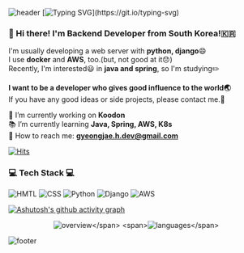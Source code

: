 ![header](https://capsule-render.vercel.app/api?type=waving&color=gradient&height=200&section=header&text=Tenacolper%20Github&fontSize=50) <!--header div-->
[![Typing SVG](https://readme-typing-svg.herokuapp.com?lines=Good+day+everyone!!✋;Welcome+to+my+github!!;)](https://git.io/typing-svg)

### :wave: Hi there! I'm Backend Developer from South Korea!🇰🇷
I'm usually developing a web server with **python, django**:smile:</br>
I use **docker** and **AWS**, too.(but, not good at it:disappointed:)</br>Recently, I'm interested:smiley: in **java and spring**, so I'm studying:pencil2:

**I want to be a developer who gives good influence to the world:earth_asia:**<br>If you have any good ideas or side projects, please contact me.:rainbow:

:office: I’m currently working on **Koodon**<br>:books: I’m currently learning **Java, Spring, AWS, K8s**</br>:postbox: How to reach me: **gyeongjae.h.dev@gmail.com**
<span> 
  
  [![Hits](https://hits.seeyoufarm.com/api/count/incr/badge.svg?url=https%3A%2F%2Fgithub.com%2Fhiyee-gj%2Fhit-counter&count_bg=%2379C83D&title_bg=%23555555&icon=&icon_color=%23E7E7E7&title=hits&edge_flat=false)](https://hits.seeyoufarm.com) 
  
</span>

<h3 align = left>💻 Tech Stack 💻</h3> <!--title div--> 
<div align = left> <!--tech stack div-->
  
![HMTL](https://img.shields.io/badge/HTML-E34F26?logo=HTML5&logoColor=white) ![CSS](https://img.shields.io/badge/CSS-1572B6?logo=CSS3&logoColor=white) ![Python](https://img.shields.io/badge/Python-3776AB?logo=Python&logoColor=white) ![Django](https://img.shields.io/badge/Django-3776AB?logo=Django&logoColor=white) ![AWS](https://img.shields.io/badge/AWS-232F3E?logo=AWS&logoColor=white)
  
</div>

[![Ashutosh's github activity graph](https://activity-graph.herokuapp.com/graph?username=hiyee-gj&theme=chartreuse-dark)](https://github.com/ashutosh00710/github-readme-activity-graph)

<div align=center>
  
<span>![overview](https://github.com/hiyee-gj/github-stats-transparent/blob/output/generated/overview.svg?)</span>
<span>![languages](https://github.com/hiyee-gj/github-stats-transparent/blob/output/generated/languages.svg?)</span>
  
</div>

  
![footer](https://capsule-render.vercel.app/api?type=waving&color=gradient&height=90&section=footer) <!--footer div-->
